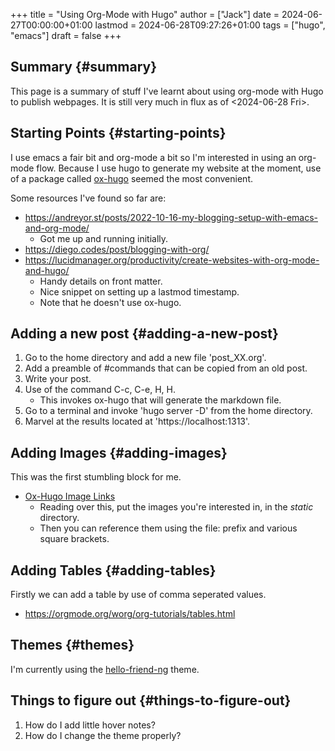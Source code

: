 +++
title = "Using Org-Mode with Hugo"
author = ["Jack"]
date = 2024-06-27T00:00:00+01:00
lastmod = 2024-06-28T09:27:26+01:00
tags = ["hugo", "emacs"]
draft = false
+++

## Summary {#summary}

This page is a summary of stuff I've learnt about using org-mode with Hugo to publish webpages.
It is still very much in flux as of <span class="timestamp-wrapper"><span class="timestamp">&lt;2024-06-28 Fri&gt;</span></span>.


## Starting Points {#starting-points}

I use emacs a fair bit and org-mode a bit so I'm interested in using an org-mode flow.
Because I use hugo to generate my website at the moment, use of a package called [ox-hugo](https://ox-hugo.scripter.co/) seemed the most convenient.

Some resources I've found so far are:

-   <https://andreyor.st/posts/2022-10-16-my-blogging-setup-with-emacs-and-org-mode/>
    -   Got me up and running initially.
-   <https://diego.codes/post/blogging-with-org/>
-   <https://lucidmanager.org/productivity/create-websites-with-org-mode-and-hugo/>
    -   Handy details on front matter.
    -   Nice snippet on setting up a lastmod timestamp.
    -   Note that he doesn't use ox-hugo.


## Adding a new post {#adding-a-new-post}

1.  Go to the home directory and add a new file 'post_XX.org'.
2.  Add a preamble of #commands that can be copied from an old post.
3.  Write your post.
4.  Use of the command C-c, C-e, H, H.
    -   This invokes ox-hugo that will generate the markdown file.
5.  Go to a terminal and invoke 'hugo server -D' from the home directory.
6.  Marvel at the results located at 'https://localhost:1313'.


## Adding Images {#adding-images}

This was the first stumbling block for me.

-   [Ox-Hugo Image Links](https://ox-hugo.scripter.co/doc/image-links/)
    -   Reading over this, put the images you're interested in, in the _static_ directory.
    -   Then you can reference them using the file: prefix and various square brackets.


## Adding Tables {#adding-tables}

Firstly we can add a table by use of comma seperated values.

-   <https://orgmode.org/worg/org-tutorials/tables.html>


## Themes {#themes}

I'm currently using the [hello-friend-ng](https://github.com/rhazdon/hugo-theme-hello-friend-ng/) theme.


## Things to figure out {#things-to-figure-out}

1.  How do I add little hover notes?
2.  How do I change the theme properly?
